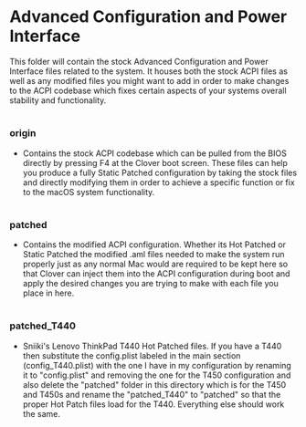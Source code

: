 # Advanced Configuration and Power Interface

This folder will contain the stock Advanced Configuration and Power Interface files related to the system. It houses both the stock ACPI files as well as any modified files you might want to add in order to make changes to the ACPI codebase which fixes certain aspects of your systems overall stability and functionality.

#

### origin

- Contains the stock ACPI codebase which can be pulled from the BIOS directly by pressing F4 at the Clover boot screen. These files can help you produce a fully Static Patched configuration by taking the stock files and directly modifying them in order to achieve a specific function or fix to the macOS system functionality.

#

### patched

- Contains the modified ACPI configuration. Whether its Hot Patched or Static Patched the modified .aml files needed to make the system run properly just as any normal Mac would are required to be kept here so that Clover can inject them into the ACPI configuration during boot and apply the desired changes you are trying to make with each file you place in here.

#

### patched_T440

- Sniiki's Lenovo ThinkPad T440 Hot Patched files. If you have a T440 then substitute the config.plist labeled in the main section (config_T440.plist) with the one I have in my configuration by renaming it to "config.plist" and removing the one for the T450 configuration and also delete the "patched" folder in this directory which is for the T450 and T450s and rename the "patched_T440" to "patched" so that the proper Hot Patch files load for the T440. Everything else should work the same.



